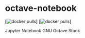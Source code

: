 # octave-notebook

[![docker pulls](https://img.shields.io/docker/pulls/jupyter/datascience-notebook.svg)] [![docker pulls](https://img.shields.io/docker/pulls/colares/octave-notebook.svg)]

Jupyter Notebook GNU Octave Stack
